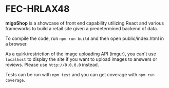 # FEC-HRLAX48

**migoShop** is a showcase of front end capability utilizing React and various frameworks to build a retail site given a predetermined backend of data.

To compile the code, run `npm run build` and then open public/index.html in a browser.

As a quirk/restriction of the image uploading API (imgur), you can't use `localhost` to display the site if you want to upload images to answers or reviews. Please use `http://0.0.0.0` instead.

Tests can be run with `npm test` and you can get coverage with `npm run coverage`.
